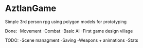 # AztlanGame
Simple 3rd person rpg using polygon models for prototyping

Done:
-Movement
-Combat
-Basic AI
-First game design village

TODO:
-Scene managment
-Saving 
-Weapons + animations
-Stats
